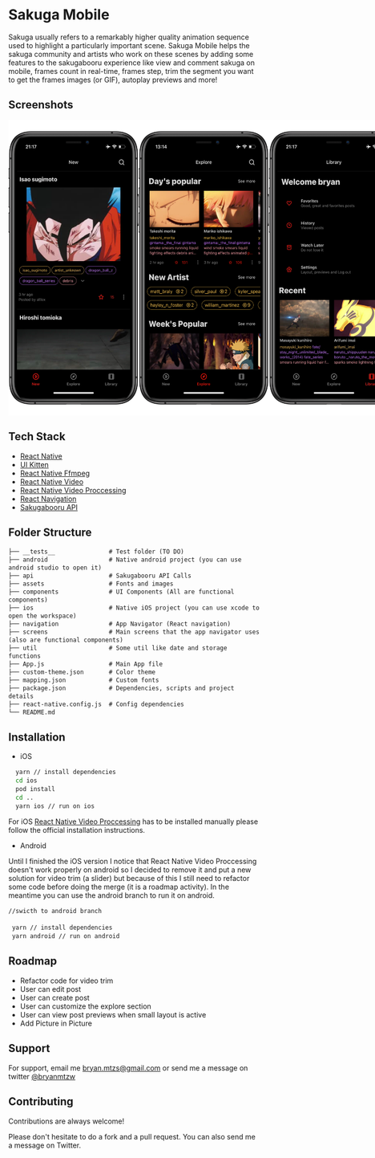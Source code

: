 
# Sakuga Mobile

Sakuga usually refers to a remarkably higher quality animation sequence used to highlight a particularly important scene. Sakuga Mobile helps the sakuga community and artists who work on these scenes by adding some features to the sakugabooru experience like view and comment sakuga on mobile, frames count in real-time, frames step, trim the segment you want to get the frames images (or GIF), autoplay previews and more!


## Screenshots

<div style="display:flex;flex-direction:row;" >
  <img src="https://raw.githubusercontent.com/Bryancm/sakuga_mobile/main/assets/images/screenshot_1.png" width="260" height="589" />
  <img src="https://raw.githubusercontent.com/Bryancm/sakuga_mobile/main/assets/images/screenshot_2.png" width="260" height="589" />
  <img src="https://raw.githubusercontent.com/Bryancm/sakuga_mobile/main/assets/images/screenshot_3.png" width="260" height="589" />
  <img src="https://raw.githubusercontent.com/Bryancm/sakuga_mobile/main/assets/images/screenshot_4.png" width="260" height="589" /> 
</div>

  
## Tech Stack

- [React Native](https://reactnative.dev)
- [UI Kitten](https://akveo.github.io/react-native-ui-kitten/)
- [React Native Ffmpeg](https://github.com/tanersener/react-native-ffmpeg)
- [React Native Video](https://github.com/react-native-video/react-native-video)
- [React Native Video Proccessing](https://github.com/shahen94/react-native-video-processing)
- [React Navigation](https://reactnavigation.org)
- [Sakugabooru API](https://www.sakugabooru.com/help/api)


  
## Folder Structure

    ├── __tests__               # Test folder (TO DO)
    ├── android                 # Native android project (you can use android studio to open it)
    ├── api                     # Sakugabooru API Calls
    ├── assets                  # Fonts and images
    ├── components              # UI Components (All are functional components)
    ├── ios                     # Native iOS project (you can use xcode to open the workspace)
    ├── navigation              # App Navigator (React navigation)
    ├── screens                 # Main screens that the app navigator uses (also are functional components)
    ├── util                    # Some util like date and storage functions
    ├── App.js                  # Main App file
    ├── custom-theme.json       # Color theme
    ├── mapping.json            # Custom fonts
    ├── package.json            # Dependencies, scripts and project details
    ├── react-native.config.js  # Config dependencies
    └── README.md

  
## Installation

- iOS
```bash  //iOS
  yarn // install dependencies  
  cd ios
  pod install
  cd ..
  yarn ios // run on ios
```
For iOS [React Native Video Proccessing](https://github.com/shahen94/react-native-video-processing) has to be installed manually please follow the official installation instructions.
- Android

Until I finished the iOS version I notice that React Native Video Proccessing doesn't work properly on android so I decided to remove it and put a new solution for video trim (a slider) but because of this I still need to refactor some code before doing the merge (it is a roadmap activity). In the meantime you can use the android branch to run it on android.
```bash  //iOS
//swicth to android branch

 yarn // install dependencies  
 yarn android // run on android
```


    
## Roadmap

- Refactor code for video trim
- User can edit post
- User can create post
- User can customize the explore section
- User can view post previews when small layout is active
- Add Picture in Picture


  
## Support

For support, email me bryan.mtzs@gmail.com or send me a message on twitter [@bryanmtzw](https://twitter.com/bryanmtzw)

  
## Contributing

Contributions are always welcome!

Please don't hesitate to do a fork and a pull request. You can also send me a message on Twitter.
  
